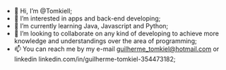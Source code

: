 - 👋 Hi, I’m @Tomkiell;
- 👀 I’m interested in apps and back-end developing;
- 🌱 I’m currently learning Java, Javascript and Python;
- 💞️ I’m looking to collaborate on any kind of developing to achieve more knowledge and understandings over the area of programming;
- 📫 You can reach me by my e-mail guilherme_tomkiel@hotmail.com or linkedin linkedin.com/in/guilherme-tomkiel-354473182;
